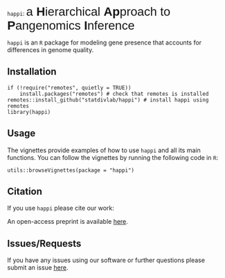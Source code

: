 
<!-- README.md is generated from README.Rmd. Please edit that file -->

`happi`: <span style="font-family:Arial; font-size:2em;"> a **H**ierarchical
**Ap**proach to **P**angenomics **I**nference</span>

`happi` is an `R` package for modeling gene presence that accounts for differences in genome quality. 

## Installation

    if (!require("remotes", quietly = TRUE))
        install.packages("remotes") # check that remotes is installed
    remotes::install_github("statdivlab/happi") # install happi using remotes
    library(happi)

## Usage

The vignettes provide examples of how to use `happi` and all its main
functions. You can follow the vignettes by running the following code in
`R`:

    utils::browseVignettes(package = "happi")

## Citation

If you use `happi` please cite our work:

An open-access preprint is available [here](https://www.biorxiv.org/content/10.1101/2022.04.26.489591v1).

## Issues/Requests

If you have any issues using our software or further questions please
submit an issue [here](https://github.com/statdivlab/happi/issues).
